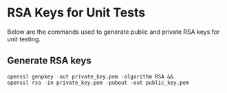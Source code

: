 # RSA Keys for Unit Tests

Below are the commands used to generate public and private RSA keys
for unit testing.

## Generate RSA keys

    openssl genpkey -out private_key.pem -algorithm RSA &&
    openssl rsa -in private_key.pem -pubout -out public_key.pem
